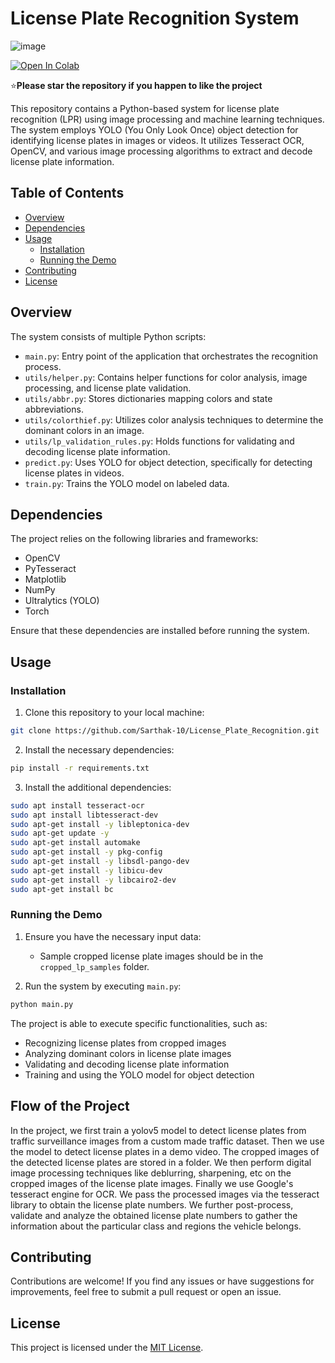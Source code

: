 # License Plate Recognition System

![image](https://github.com/Sarthak-10/License_Plate_Recognition/assets/55259635/2d6a48c7-64ae-426a-8780-7be86aa9db1e)

[![Open In Colab](https://colab.research.google.com/assets/colab-badge.svg)](Colab_demo.ipynb)

:star:**Please star the repository if you happen to like the project**

This repository contains a Python-based system for license plate recognition (LPR) using image processing and machine learning techniques. The system employs YOLO (You Only Look Once) object detection for identifying license plates in images or videos. It utilizes Tesseract OCR, OpenCV, and various image processing algorithms to extract and decode license plate information.

## Table of Contents

- [Overview](#overview)
- [Dependencies](#dependencies)
- [Usage](#usage)
  - [Installation](#installation)
  - [Running the Demo](#running-the-demo)
- [Contributing](#contributing)
- [License](#license)

## Overview

The system consists of multiple Python scripts:

- `main.py`: Entry point of the application that orchestrates the recognition process.
- `utils/helper.py`: Contains helper functions for color analysis, image processing, and license plate validation.
- `utils/abbr.py`: Stores dictionaries mapping colors and state abbreviations.
- `utils/colorthief.py`: Utilizes color analysis techniques to determine the dominant colors in an image.
- `utils/lp_validation_rules.py`: Holds functions for validating and decoding license plate information.
- `predict.py`: Uses YOLO for object detection, specifically for detecting license plates in videos.
- `train.py`: Trains the YOLO model on labeled data.

## Dependencies

The project relies on the following libraries and frameworks:

- OpenCV
- PyTesseract
- Matplotlib
- NumPy
- Ultralytics (YOLO)
- Torch

Ensure that these dependencies are installed before running the system.

## Usage

### Installation

1. Clone this repository to your local machine:

```bash
git clone https://github.com/Sarthak-10/License_Plate_Recognition.git
```

2. Install the necessary dependencies:

```bash
pip install -r requirements.txt
```
3. Install the additional dependencies:

```bash
sudo apt install tesseract-ocr
sudo apt install libtesseract-dev
sudo apt-get install -y libleptonica-dev
sudo apt-get update -y
sudo apt-get install automake
sudo apt-get install -y pkg-config
sudo apt-get install -y libsdl-pango-dev
sudo apt-get install -y libicu-dev
sudo apt-get install -y libcairo2-dev
sudo apt-get install bc
```
### Running the Demo
1. Ensure you have the necessary input data:
   - Sample cropped license plate images should be in the `cropped_lp_samples` folder.

2. Run the system by executing `main.py`:

```bash
python main.py 
```

The project is able to execute specific functionalities, such as:

- Recognizing license plates from cropped images
- Analyzing dominant colors in license plate images
- Validating and decoding license plate information
- Training and using the YOLO model for object detection

## Flow of the Project

In the project, we first train a yolov5 model to detect license plates from traffic surveillance images from a custom made traffic dataset. Then we use the model to detect license plates in a demo video. The cropped images of the detected license plates are stored in a folder. We then perform digital image processing techniques like deblurring, sharpening, etc on the cropped images of the license plate images. Finally we use Google's tesseract engine for OCR. We pass the processed images via the tesseract library to obtain the license plate numbers. We further post-process, validate and analyze the obtained license plate numbers to gather the information about the particular class and regions the vehicle belongs.
  
## Contributing

Contributions are welcome! If you find any issues or have suggestions for improvements, feel free to submit a pull request or open an issue.

## License

This project is licensed under the [MIT License](LICENSE).
